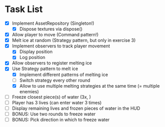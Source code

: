 # Task List

- [x] Implement AssetRepository (Singleton!)
  - [x] Dispose textures via dispose()
- [x] Allow player to move (Command pattern!)
- [x] Melt ice at random (Strategy pattern, but only in exercise 3)
- [x] Implement observers to track player movement
  - [x] Display position
  - [x] Log position
- [x] Allow observers to register melting ice
- [x] Use Strategy pattern to melt ice
  - [x] Implement different patterns of melting ice
  - [ ] Switch strategy every other round
  - [x] Allow to use multiple melting strategies at the same time (= multiple enemies)
- [ ] Freeze closest piece(s) of water (3x, <SPACE>)
- [ ] Player has 3 lives (can enter water 3 times)
- [ ] Display remaining lives and frozen pieces of water in the HUD
- [ ] BONUS: Use two rounds to freeze water
- [ ] BONUS: Pick direction in which to freeze water

